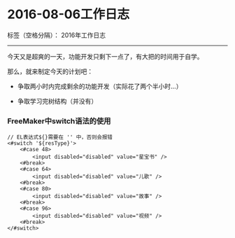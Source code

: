 ﻿# 2016-08-06工作日志

标签（空格分隔）： 2016年工作日志

---

今天又是超爽的一天，功能开发只剩下一点了，有大把的时间用于自学。

那么，就来制定今天的计划吧：

 - 争取两小时内完成剩余的功能开发（实际花了两个半小时...）

 - 争取学习完树结构（并没有）
 
### FreeMaker中switch语法的使用

``` 
// EL表达式${}需要在 '' 中，否则会报错
<#switch '${resType}'> 
	<#case 48> 
    	<input disabled="disabled" value="星宝书" />
	<#break> 
	<#case 64> 
    	<input disabled="disabled" value="儿歌" />
	<#break> 
	<#case 80> 
    	<input disabled="disabled" value="故事" />
	<#break> 
	<#case 96> 
    	<input disabled="disabled" value="视频" />
	<#break> 
</#switch>
``` 